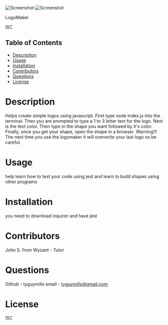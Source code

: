 ![Screenshot](../ChallengeHW/Assets/nodeindex.png)
![Screenshot](../ChallengeHW/Assets/shape.png)

LogoMaker

ISC
    
## Table of Contents
- [Description](#description)
- [Usage](#usage)
- [Installation](#installation)
- [Contributors](#contributors)
- [Questions](#question)
- [License](#license)
    
        
# Description
Helps create simple logos using javascript. First type node index.js into the terminal. Then you are prompted to type a 1 to 3 letter text for the logo. Next is the text color. Then type in the shape you want followed by it's color. Finally, once you get your shape, open the shape in a browser. Warning!!! The next time you use the logomaker it will overwrite your last logo so be careful.
    
# Usage
help learn how to test your code using jest and learn to build shapes using other programs
    
# Installation
you need to download inquirer and have jest
    
# Contributors
John S. from Wyzant - Tutor
    
# Questions

Github - tyguymills
email - tyguymills@gmail.com
    
# License
ISC